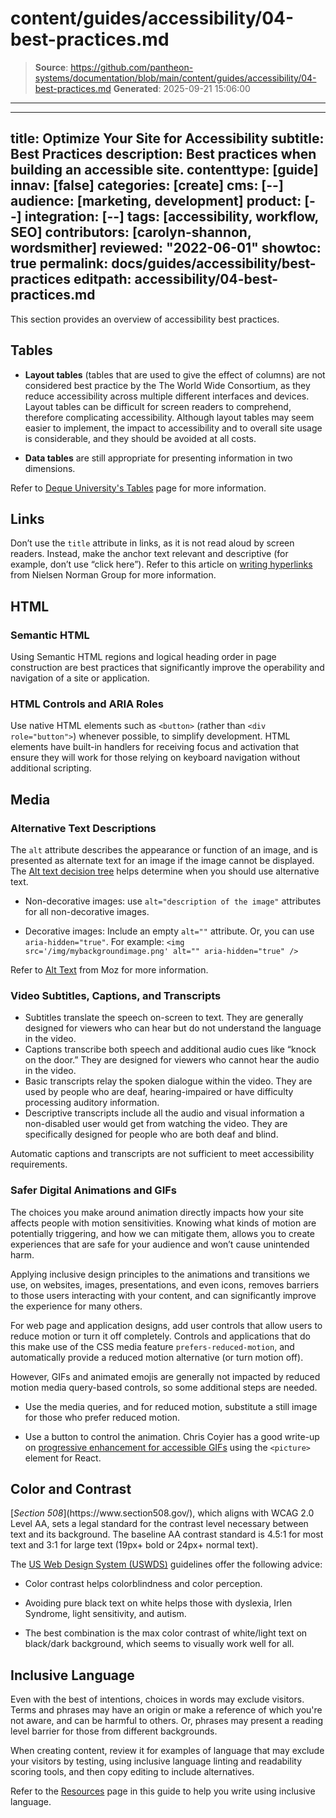 # content/guides/accessibility/04-best-practices.md

> **Source**: https://github.com/pantheon-systems/documentation/blob/main/content/guides/accessibility/04-best-practices.md
> **Generated**: 2025-09-21 15:06:00

---

---
title: Optimize Your Site for Accessibility
subtitle: Best Practices
description: Best practices when building an accessible site.
contenttype: [guide]
innav: [false]
categories: [create]
cms: [--]
audience: [marketing, development]
product: [--]
integration: [--]
tags: [accessibility, workflow, SEO]
contributors: [carolyn-shannon, wordsmither]
reviewed: "2022-06-01"
showtoc: true
permalink: docs/guides/accessibility/best-practices
editpath: accessibility/04-best-practices.md
---

This section provides an overview of accessibility best practices.

## Tables

- **Layout tables** (tables that are used to give the effect of columns) are not considered best practice by the The World Wide Consortium, as they reduce accessibility across multiple different interfaces and devices. Layout tables can be difficult for screen readers to comprehend, therefore complicating accessibility.  Although layout tables may seem easier to implement, the impact to accessibility and to overall site usage is considerable, and they should be avoided at all costs. 

- **Data tables** are still appropriate for presenting information in two dimensions.

Refer to [Deque University's Tables](https://dequeuniversity.com/checklists/web/tables) page for more information.

## Links

Don’t use the `title` attribute in links, as it is not read aloud by screen readers. Instead, make the anchor text relevant and descriptive (for example, don’t use “click here”). Refer to this article on [writing hyperlinks](https://www.nngroup.com/articles/writing-links/) from Nielsen Norman Group for more information.

## HTML

### Semantic HTML

Using Semantic HTML regions and logical heading order in page construction are best practices that significantly improve the operability and navigation of a site or application. 

### HTML Controls and ARIA Roles

Use native HTML elements such as `<button>` (rather than `<div role="button">`) whenever possible, to simplify development. HTML elements have built-in handlers for receiving focus and activation that ensure they will work for those relying on keyboard navigation without additional scripting.

## Media

### Alternative Text Descriptions

The `alt` attribute describes the appearance or function of an image, and is presented as alternate text for an image if the image cannot be displayed. The [Alt text decision tree](https://www.w3.org/WAI/tutorials/images/decision-tree/) helps determine when you should use alternative text.

- Non-decorative images: use `alt="description of the image"` attributes for all non-decorative images. 

- Decorative images: Include an empty `alt=""` attribute. Or, you can use `aria-hidden="true"`. For example: `<img src='/img/mybackgroundimage.png' alt="" aria-hidden="true" />`

Refer to [Alt Text](https://moz.com/learn/seo/alt-text) from Moz for more information.

### Video Subtitles, Captions, and Transcripts

- Subtitles translate the speech on-screen to text. They are generally designed for viewers who can hear but do not understand the language in the video.
- Captions transcribe both speech and additional audio cues like “knock on the door.” They are designed for viewers who cannot hear the audio in the video.  
- Basic transcripts relay the spoken dialogue within the video. They are used by people who are deaf, hearing-impaired or have difficulty processing auditory information.
- Descriptive transcripts include all the audio and visual information a non-disabled user would get from watching the video. They are specifically designed for people who are both deaf and blind.

<Alert title="Note" type="info" >

Automatic captions and transcripts are not sufficient to meet accessibility requirements. 

</Alert>

### Safer Digital Animations and GIFs

The choices you make around animation directly impacts how your site affects people with motion sensitivities. Knowing what kinds of motion are potentially triggering, and how we can mitigate them, allows you to create experiences that are safe for your audience and won’t cause unintended harm. 

Applying inclusive design principles to the animations and transitions we use, on websites, images, presentations, and even icons, removes barriers to those users interacting with your content, and can significantly improve the experience for many others.

For web page and application designs, add user controls that allow users to reduce motion or turn it off completely. Controls and applications that do this make use of the CSS media feature `prefers-reduced-motion`, and automatically provide a reduced motion alternative (or turn motion off). 

However, GIFs and animated emojis are generally not impacted by reduced motion media query-based controls, so some additional steps are needed. 

- Use the media queries, and for reduced motion, substitute a still image for those who prefer reduced motion. 

- Use a button to control the animation. Chris Coyier has a good write-up on [progressive enhancement for accessible GIFs](https://css-tricks.com/gifs-and-prefers-reduced-motion/) using the `<picture>` element for React.


## Color and Contrast

<p>[<dfn id="508">Section 508</dfn>](https://www.section508.gov/), which aligns with WCAG 2.0 Level AA, sets a legal standard for the contrast level necessary between text and its background. The baseline AA contrast standard is 4.5:1 for most text and 3:1 for large text (19px+ bold or 24px+ normal text).</p>

The [US Web Design System (USWDS)](https://designsystem.digital.gov/) guidelines offer the following advice:

- Color contrast helps colorblindness and color perception.

- Avoiding pure black text on white helps those with dyslexia, Irlen Syndrome, light sensitivity, and autism.

- The best combination is the max color contrast of white/light text on black/dark background, which seems to visually work well for all.

## Inclusive Language

Even with the best of intentions, choices in words may exclude visitors. Terms and phrases may have an origin or make a reference of which you're not aware, and can be harmful to others. Or, phrases may present a reading level barrier for those from different backgrounds.

When creating content, review it for examples of language that may exclude your visitors by testing, using inclusive language linting and readability scoring tools, and then copy editing to include alternatives.

Refer to the [Resources](/guides/accessibility/resources#inclusive-language) page in this guide to help you write using inclusive language.